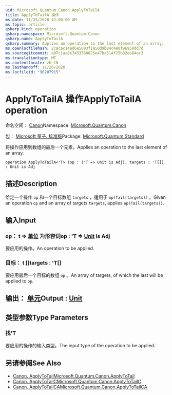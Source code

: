 ```yaml
---
uid: Microsoft.Quantum.Canon.ApplyToTailA
title: ApplyToTailA 操作
ms.date: 11/25/2020 12:00:00 AM
ms.topic: article
qsharp.kind: operation
qsharp.namespace: Microsoft.Quantum.Canon
qsharp.name: ApplyToTailA
qsharp.summary: Applies an operation to the last element of an array.
ms.openlocfilehash: 2cacac14ad6e5003f1a50d9b84c4e0f96950dd7d
ms.sourcegitcommit: a87c1aa8e7453360025e47ba614f25b02ea84ec3
ms.translationtype: MT
ms.contentlocale: zh-CN
ms.lasthandoff: 11/26/2020
ms.locfileid: "96207915"
---
```

# <a name="applytotaila-operation"></a><span data-ttu-id="f52fc-102">ApplyToTailA 操作</span><span class="sxs-lookup"><span data-stu-id="f52fc-102">ApplyToTailA operation</span></span>

<span data-ttu-id="f52fc-103">命名空间： [Canon](xref:Microsoft.Quantum.Canon)</span><span class="sxs-lookup"><span data-stu-id="f52fc-103">Namespace: [Microsoft.Quantum.Canon](xref:Microsoft.Quantum.Canon)</span></span>

<span data-ttu-id="f52fc-104">包： [Microsoft 量子. 标准版](https://nuget.org/packages/Microsoft.Quantum.Standard)</span><span class="sxs-lookup"><span data-stu-id="f52fc-104">Package: [Microsoft.Quantum.Standard](https://nuget.org/packages/Microsoft.Quantum.Standard)</span></span>


<span data-ttu-id="f52fc-105">将操作应用到数组的最后一个元素。</span><span class="sxs-lookup"><span data-stu-id="f52fc-105">Applies an operation to the last element of an array.</span></span>

```qsharp
operation ApplyToTailA<'T> (op : ('T => Unit is Adj), targets : 'T[]) : Unit is Adj
```


## <a name="description"></a><span data-ttu-id="f52fc-106">描述</span><span class="sxs-lookup"><span data-stu-id="f52fc-106">Description</span></span>

<span data-ttu-id="f52fc-107">给定一个操作 `op` 和一个目标数组 `targets` ，适用于 `op(Tail(targets))` 。</span><span class="sxs-lookup"><span data-stu-id="f52fc-107">Given an operation `op` and an array of targets `targets`, applies `op(Tail(targets))`.</span></span>

## <a name="input"></a><span data-ttu-id="f52fc-108">输入</span><span class="sxs-lookup"><span data-stu-id="f52fc-108">Input</span></span>

### <a name="op--t--unit--is-adj"></a><span data-ttu-id="f52fc-109">op： t => [单位](xref:microsoft.quantum.lang-ref.unit)  为形容词</span><span class="sxs-lookup"><span data-stu-id="f52fc-109">op : 'T => [Unit](xref:microsoft.quantum.lang-ref.unit)  is Adj</span></span>

<span data-ttu-id="f52fc-110">要应用的操作。</span><span class="sxs-lookup"><span data-stu-id="f52fc-110">An operation to be applied.</span></span>


### <a name="targets--t"></a><span data-ttu-id="f52fc-111">目标： t []</span><span class="sxs-lookup"><span data-stu-id="f52fc-111">targets : 'T[]</span></span>

<span data-ttu-id="f52fc-112">要应用最后一个目标的数组 `op` 。</span><span class="sxs-lookup"><span data-stu-id="f52fc-112">An array of targets, of which the last will be applied to `op`.</span></span>



## <a name="output--unit"></a><span data-ttu-id="f52fc-113">输出： [单元](xref:microsoft.quantum.lang-ref.unit)</span><span class="sxs-lookup"><span data-stu-id="f52fc-113">Output : [Unit](xref:microsoft.quantum.lang-ref.unit)</span></span>



## <a name="type-parameters"></a><span data-ttu-id="f52fc-114">类型参数</span><span class="sxs-lookup"><span data-stu-id="f52fc-114">Type Parameters</span></span>

### <a name="t"></a><span data-ttu-id="f52fc-115">找</span><span class="sxs-lookup"><span data-stu-id="f52fc-115">'T</span></span>

<span data-ttu-id="f52fc-116">要应用的操作的输入类型。</span><span class="sxs-lookup"><span data-stu-id="f52fc-116">The input type of the operation to be applied.</span></span>

## <a name="see-also"></a><span data-ttu-id="f52fc-117">另请参阅</span><span class="sxs-lookup"><span data-stu-id="f52fc-117">See Also</span></span>

- [<span data-ttu-id="f52fc-118">Canon. ApplyToTail</span><span class="sxs-lookup"><span data-stu-id="f52fc-118">Microsoft.Quantum.Canon.ApplyToTail</span></span>](xref:Microsoft.Quantum.Canon.ApplyToTail)
- [<span data-ttu-id="f52fc-119">Canon. ApplyToTailC</span><span class="sxs-lookup"><span data-stu-id="f52fc-119">Microsoft.Quantum.Canon.ApplyToTailC</span></span>](xref:Microsoft.Quantum.Canon.ApplyToTailC)
- [<span data-ttu-id="f52fc-120">Canon. ApplyToTailCA</span><span class="sxs-lookup"><span data-stu-id="f52fc-120">Microsoft.Quantum.Canon.ApplyToTailCA</span></span>](xref:Microsoft.Quantum.Canon.ApplyToTailCA)